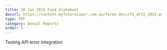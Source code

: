 ```yaml
---
title: 30 Jun 2015 Fund Statement
docurl: https://content.myfuturesuper.com.au/forms-docs/FS_AFIS_2015.pdf
type: PDF
category: Annual Reports
order: 1
---
```

Testing API error integration